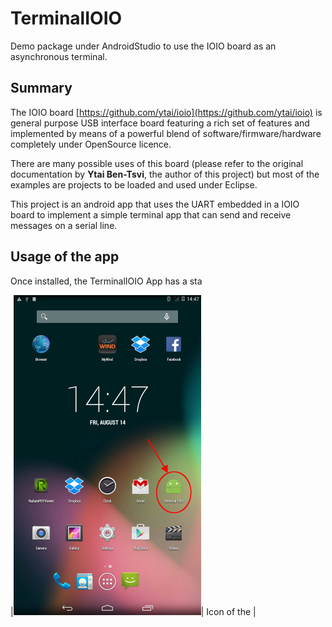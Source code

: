 # TerminalIOIO
Demo package under AndroidStudio to use the IOIO board as an asynchronous terminal.

Summary
-------
The IOIO board [https://github.com/ytai/ioio](https://github.com/ytai/ioio) is general purpose USB interface 
board featuring a rich set of features and implemented by means of a powerful blend of software/firmware/hardware 
completely under OpenSource licence.

There are many possible uses of this board (please refer to the original documentation by **Ytai Ben-Tsvi**, the author 
of this project) but most of the examples are projects to be loaded and used under Eclipse.

This project is an android app that uses the UART embedded in a IOIO board to implement a simple terminal app that can 
send and receive messages on a serial line.

Usage of the app
----------------

Once installed, the TerminalIOIO App has a sta

|![desktop](https://github.com/fjovine/TerminalIOIO/blob/master/docpics/S1.png)| Icon of the |
